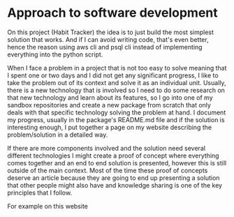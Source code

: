 # Approach to software development

On this project (Habit Tracker) the idea is to just build the most simplest solution that works. And if I can avoid writing code, that's even better, hence the reason using aws cli and psql cli instead of implementing everything into the python script.

When I face a problem in a project that is not too easy to solve meaning that I spent one or two days and I did not get any significant progress, I like to take the problem out of its context and solve it as an individual unit. Usually, there is a new technology that is involved so I need to do some research on that new technology and learn about its features, so I go into one of my sandbox repositories and create a new package from scratch that only deals with that specific technology solving the problem at hand.
I document my progress, usually in the package's README.md file and if the solution is interesting enough, I put together a page on my website describing the problem/solution in a detailed way.

If there are more components involved and the solution need several different technologies I might create a proof of concept where everything comes together and an end to end solution is presented, however this is still outside of the main context. Most of the time these proof of concepts deserve an article because they are going to end up presenting a solution that other people might also have and knowledge sharing is one of the key principles that I follow.

For example on this website
